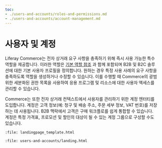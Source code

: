```yaml
---
toc:
- ./users-and-accounts/roles-and-permissions.md
- ./users-and-accounts/account-management.md
---
```

# 사용자 및 계정

Liferay Commerce는 전자 상거래 요구 사항을 충족하기 위해 즉시 사용 가능한 특수 역할을 제공합니다. 이러한 역할은 [기본 역할 참조](https://learn.liferay.com/dxp/latest/ko/users-and-permissions/roles-and-permissions/default-roles-reference.html) 과 함께 포함되며 B2B 및 B2C 솔루션에 대한 기본 사용자 프로필을 정의합니다. 원하는 경우 특정 사용 사례의 요구 사항을 충족하도록 역할을 생성하거나 수정할 수 있습니다. 이를 수행할 때 Commerce의 광범위한 세분화된 권한 목록을 사용하여 응용 프로그램 및 리소스에 대한 사용자 액세스를 관리할 수 있습니다.

Commerce는 또한 전자 상거래 컨텍스트에서 사용자를 관리하기 위한 계정 엔터티를 도입합니다. 계정은 고객 정보(예: 청구 및 배송 주소, 주문 세부 정보, VAT 번호)를 저장하는 데 사용됩니다. B2B 맥락에서 고객은 구매 워크플로를 쉽게 통합할 수 있습니다. 계정은 특정 가격표, 프로모션 및 할인의 대상이 될 수 있는 계정 그룹으로 구성할 수도 있습니다.

```{raw} html
:file: landingpage_template.html
```

```{raw} html
:file: users-and-accounts/landing.html
```
